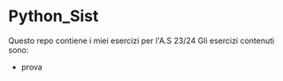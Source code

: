 # Python_Sist
Questo repo contiene i miei esercizi per l'A.S 23/24
Gli esercizi contenuti sono:
- prova 
